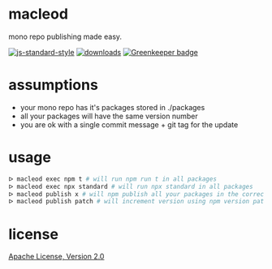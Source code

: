 # macleod

mono repo publishing made easy.

[![js-standard-style](https://img.shields.io/badge/code_style-standard-brightgreen.svg)](https://github.com/feross/standard)
[![downloads](https://img.shields.io/npm/dm/macleod.svg)](https://npmjs.org/package/macleod)
[![Greenkeeper badge](https://badges.greenkeeper.io/JamesKyburz/macleod.svg)](https://greenkeeper.io/)

# assumptions

* your mono repo has it's packages stored in ./packages
* all your packages will have the same version number
* you are ok with a single commit message + git tag for the update

# usage

```sh
ᐅ macleod exec npm t # will run npm run t in all packages
ᐅ macleod exec npx standard # will run npx standard in all packages
ᐅ macleod publish x # will npm publish all your packages in the correct order
ᐅ macleod publish patch # will increment version using npm version patch
```

# license

[Apache License, Version 2.0](LICENSE)
